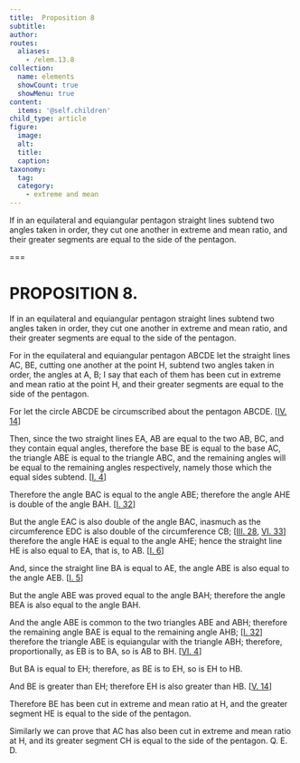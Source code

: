 ```yaml
---
title:  Proposition 8
subtitle: 
author:
routes:
  aliases:
    - /elem.13.8
collection:
  name: elements
  showCount: true
  showMenu: true
content:
  items: '@self.children'
child_type: article
figure:
  image:
  alt:
  title:
  caption:
taxonomy:
  tag:
  category:
    - extreme and mean
---
```


<p><hi rend="ital">If in an equilateral and equiangular pentagon straight lines subtend two angles taken in order</hi>, <hi rend="ital">they cut one another in extreme and mean ratio</hi>, <hi rend="ital">and their greater segments are equal to the side of the pentagon.</hi>
      </p>

===

<h1>PROPOSITION 8.</h1>
<p><span class="ital">If in an equilateral and equiangular pentagon straight lines subtend two angles taken in order</span>, <span class="ital">they cut one another in extreme and mean ratio</span>, <span class="ital">and their greater segments are equal to the side of the pentagon.</span>
      </p>

<p>For in the equilateral and equiangular pentagon <span class="ital">ABCDE</span> let the straight lines <span class="ital">AC</span>, <span class="ital">BE</span>, cutting one another at the point <span class="ital">H</span>, subtend two angles taken in order, the angles at <span class="ital">A</span>, <span class="ital">B</span>; I say that each of them has been cut in extreme and mean ratio at the point <span class="ital">H</span>, and their greater segments are equal to the side of the pentagon. 
      </p>

<p>For let the circle <span class="ital">ABCDE</span> be circumscribed about the pentagon <span class="ital">ABCDE</span>. [<a href="/elem.4.14">IV. 14</a>] <pb n="454"/></p>

<p>Then, since the two straight lines <span class="ital">EA</span>, <span class="ital">AB</span> are equal to the two <span class="ital">AB</span>, <span class="ital">BC</span>, and they contain equal angles, therefore the base <span class="ital">BE</span> is equal to the base <span class="ital">AC</span>, the triangle <span class="ital">ABE</span> is equal to the triangle <span class="ital">ABC</span>, and the remaining angles will be equal to the remaining angles respectively, namely those which the equal sides subtend. [<a href="/elem.1.4">I. 4</a>] </p>

<p>Therefore the angle <span class="ital">BAC</span> is equal to the angle <span class="ital">ABE</span>; therefore the angle <span class="ital">AHE</span> is double of the angle <span class="ital">BAH</span>. [<a href="/elem.1.32">I. 32</a>] </p>

<p>But the angle <span class="ital">EAC</span> is also double of the angle <span class="ital">BAC</span>, inasmuch as the circumference <span class="ital">EDC</span> is also double of the circumference <span class="ital">CB</span>; [<a href="/elem.3.28">III. 28</a>, <a href="/elem.6.33">VI. 33</a>] therefore the angle <span class="ital">HAE</span> is equal to the angle <span class="ital">AHE</span>; hence the straight line <span class="ital">HE</span> is also equal to <span class="ital">EA</span>, that is, to <span class="ital">AB</span>. [<a href="/elem.1.6">I. 6</a>] </p>

<p>And, since the straight line <span class="ital">BA</span> is equal to <span class="ital">AE</span>, the angle <span class="ital">ABE</span> is also equal to the angle <span class="ital">AEB</span>. [<a href="/elem.1.5">I. 5</a>] </p>

<p>But the angle <span class="ital">ABE</span> was proved equal to the angle <span class="ital">BAH</span>; therefore the angle <span class="ital">BEA</span> is also equal to the angle <span class="ital">BAH</span>. </p>

<p>And the angle <span class="ital">ABE</span> is common to the two triangles <span class="ital">ABE</span> and <span class="ital">ABH</span>; therefore the remaining angle <span class="ital">BAE</span> is equal to the remaining angle <span class="ital">AHB</span>; [<a href="/elem.1.32">I. 32</a>] therefore the triangle <span class="ital">ABE</span> is equiangular with the triangle <span class="ital">ABH</span>; therefore, proportionally, as <span class="ital">EB</span> is to <span class="ital">BA</span>, so is <span class="ital">AB</span> to <span class="ital">BH</span>. [<a href="/elem.6.4">VI. 4</a>] </p>

<p>But <span class="ital">BA</span> is equal to <span class="ital">EH</span>; therefore, as <span class="ital">BE</span> is to <span class="ital">EH</span>, so is <span class="ital">EH</span> to <span class="ital">HB</span>. </p>

<p>And <span class="ital">BE</span> is greater than <span class="ital">EH</span>; therefore <span class="ital">EH</span> is also greater than <span class="ital">HB</span>. [<a href="/elem.5.14">V. 14</a>] </p>

<p>Therefore <span class="ital">BE</span> has been cut in extreme and mean ratio at <span class="ital">H</span>, and the greater segment <span class="ital">HE</span> is equal to the side of the pentagon. </p>

<p>Similarly we can prove that <span class="ital">AC</span> has also been cut in extreme and mean ratio at <span class="ital">H</span>, and its greater segment <span class="ital">CH</span> is equal to the side of the pentagon. Q. E. D.<pb n="455"/></p>
